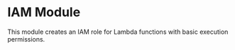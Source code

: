 # IAM Module

This module creates an IAM role for Lambda functions with basic execution permissions.
